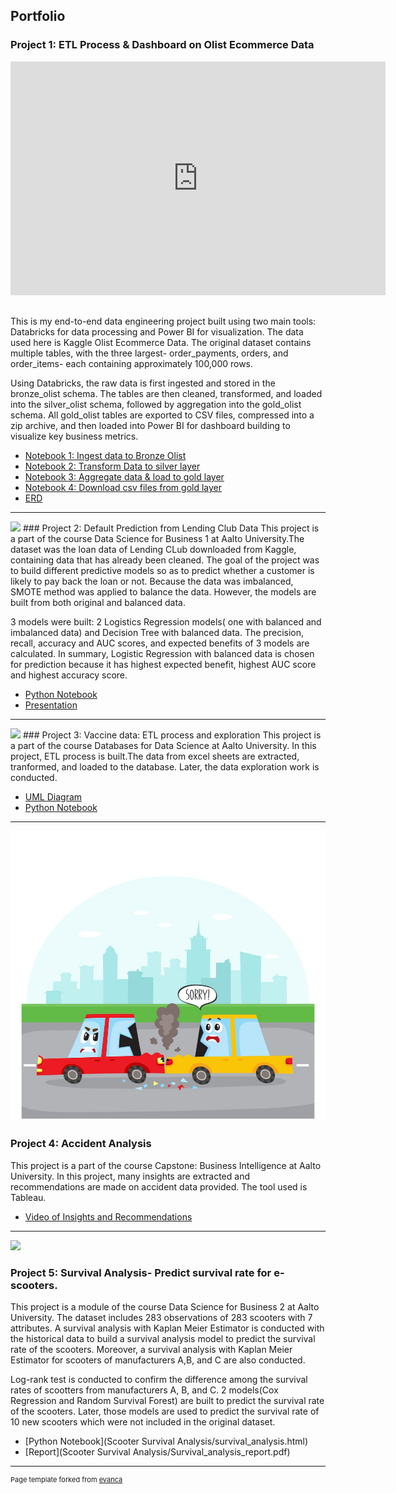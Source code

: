 ## Portfolio

### Project 1: ETL Process & Dashboard on Olist Ecommerce Data 
<iframe title="dashboard_gold_olist" 
        width="600" 
        height="373.5" 
        src="https://app.powerbi.com/view?r=eyJrIjoiMjlkMDE2NDEtYzExOC00OWViLTg3NWMtZjlhZDM2N2JmMGRmIiwidCI6IjlkOTc1MzBlLThmMjctNDEzNy1hMmE5LTVjYjRkY2YyNmYyZSIsImMiOjh9" 
        frameborder="0" 
        allowFullScreen="true"></iframe>
<br><br>

This is my end-to-end data engineering project built using two main tools: Databricks for data processing and Power BI for visualization. The data used here is Kaggle Olist Ecommerce Data. The original dataset contains multiple tables, with the three largest- order_payments, orders, and order_items- each containing approximately 100,000 rows.

Using Databricks, the raw data is first ingested and stored in the bronze_olist schema. The tables are then cleaned, transformed, and loaded into the silver_olist schema, followed by aggregation into the gold_olist schema. All gold_olist tables are exported to CSV files, compressed into a zip archive, and then loaded into Power BI for dashboard building to visualize key business metrics.

- [Notebook 1: Ingest data to Bronze Olist](/Databricks_transformation-csv/1_Ingest_data_to_Bronze_Olist.html)<br>
- [Notebook 2: Transform Data to silver layer](/Databricks_transformation-csv/2_Transform_Data_to_silver_layer.html)<br>
- [Notebook 3: Aggregate data & load to gold layer](/Databricks_transformation-csv/3_Aggregate_data_&_load_to_gold_layer.html)<br>
- [Notebook 4: Download csv files from gold layer](/Databricks_transformation-csv/4_Download_csv_files_from_gold_layer.html)<br>
- [ERD](/Databricks_transformation-csv/ERD.png)<br>

---
<img src="DefaultPrediction/default_prediction_pic.png"/>
### Project 2: Default Prediction from Lending Club Data
This project is a part of the course Data Science for Business 1 at Aalto University.The dataset was the loan data of Lending CLub downloaded from Kaggle, containing data that has already been cleaned. The goal of the project was to build different predictive models so as to predict whether a customer is likely to pay back the loan or not. Because the data was imbalanced, SMOTE method was applied to balance the data. However, the models are built from both original and balanced data.

3 models were built: 2 Logistics Regression models( one with balanced and imbalanced data) and Decision Tree with balanced data. The precision, recall, accuracy and AUC scores, and expected benefits of 3 models are calculated. In summary, Logistic Regression with balanced data is chosen for prediction because it has highest expected benefit, highest AUC score and highest accuracy score. 


- [Python Notebook](/DefaultPrediction/Defaul_prediction.html)<br>
- [Presentation](/DefaultPrediction/Default_prediction.pdf)<br>

---

<img src="Vaccine_git/vaccine_image.jpg"/>
### Project 3: Vaccine data: ETL process and exploration
This project is a part of the course Databases for Data Science at Aalto University. In this project, ETL process is built.The data from excel sheets are extracted, tranformed, and loaded to the database. Later, the data exploration work is conducted. 



- [UML Diagram](/DefaultPrediction/Default_prediction.pdf) <br>
- [Python Notebook](/Vaccine_git/vaccine_python.html)<br>

---
<img src="/images/accident animation.jpg"/>

### Project 4: Accident Analysis
This project is a part of the course Capstone: Business Intelligence at Aalto University. In this project, many insights are extracted and recommendations are made on accident data provided. The tool used is Tableau.

- [Video of Insights and Recommendations](https://aalto.cloud.panopto.eu/Panopto/Pages/Viewer.aspx?id=40eb5f77-5995-425a-bf87-afe70139ca00)<br>


---

<img src="Scooter Survival Analysis/scooter_image.jpg?raw=true"/>

### Project 5: Survival Analysis- Predict survival rate for e-scooters. 
This project is a module of the course Data Science for Business 2 at Aalto University. The dataset includes 283 observations of 283 scooters with 7 attributes.
A survival analysis with Kaplan Meier Estimator is conducted with the historical data to build a survival analysis model to predict the survival rate of the scooters. Moreover, a survival analysis with Kaplan Meier Estimator for scooters of manufacturers A,B, and C are also conducted.

Log-rank test is conducted to confirm the difference among the survival rates of scootters from manufacturers A, B, and C. 2 models(Cox Regression and Random Survival Forest) are built  to predict the survival rate of the scooters. Later, those models are used to predict the survival rate of 10 new scooters which were not included in the original dataset.
- [Python Notebook](Scooter Survival Analysis/survival_analysis.html)<br>
- [Report](Scooter Survival Analysis/Survival_analysis_report.pdf)<br>


---
<p style="font-size:11px">Page template forked from <a href="https://github.com/evanca/quick-portfolio">evanca</a></p>
<!-- Remove above link if you don't want to attibute -->
